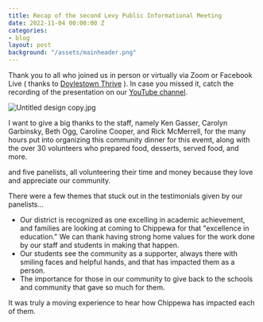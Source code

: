 ```yaml
---
title: Recap of the second Levy Public Informational Meeting
date: 2022-11-04 00:00:00 Z
categories:
- blog
layout: post
background: "/assets/mainheader.png"
---
```


Thank you to all who joined us in person or virtually via Zoom or Facebook Live ( thanks to [Doylestown Thrive](https://www.facebook.com/DoylestownThrive) ). In case you missed it, catch the recording of the presentation on our [YouTube channel](https://youtu.be/kWhMV4DWNn0). 

![Untitled design copy.jpg]({{site.baseurl}}/media/Untitled%20design%20copy.jpg)

I want to give a big thanks to the staff, namely Ken Gasser, Carolyn Garbinsky, Beth Ogg, Caroline Cooper, and Rick McMerrell, for the many hours put into organizing this community dinner for this evemt, along with the over 30 volunteers who prepared food, desserts, served food, and more.

and five panelists, all volunteering their time and money because they love and appreciate our community.

There were a few themes that stuck out in the testimonials given by our panelists...

- Our district is recognized as one excelling in academic achievement, and families are looking at coming to Chippewa for that "excellence in education." We can thank having strong home values for the work done by our staff and students in making that happen.
- Our students see the community as a supporter, always there with smiling faces and helpful hands, and that has impacted them as a person.
- The importance for those in our community to give back to the schools and community that gave so much for them.

It was truly a moving experience to hear how Chippewa has impacted each of them.
